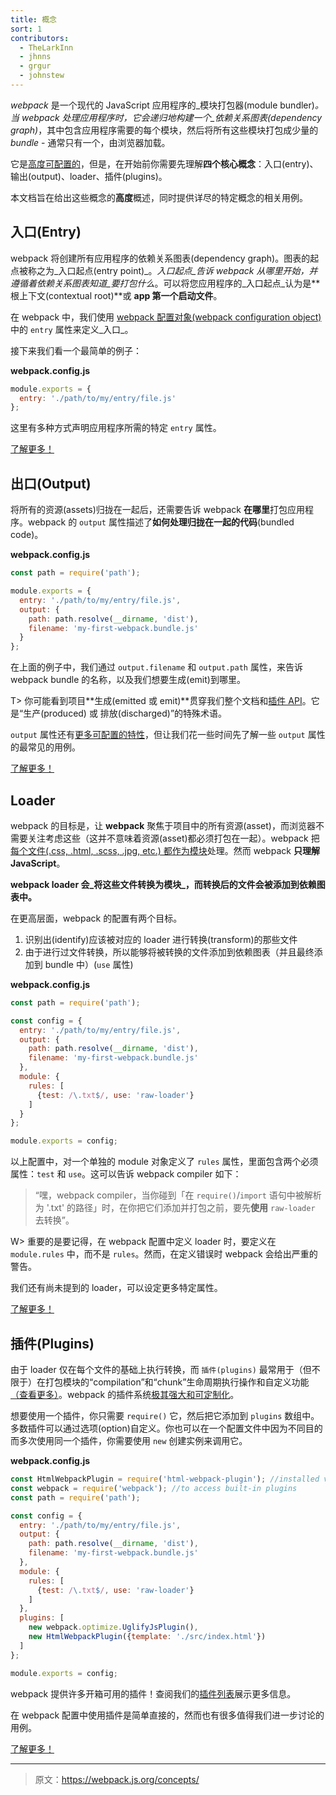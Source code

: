 ```yaml
---
title: 概念
sort: 1
contributors:
  - TheLarkInn
  - jhnns
  - grgur
  - johnstew
---
```


*webpack* 是一个现代的 JavaScript 应用程序的_模块打包器(module bundler)_。当 webpack 处理应用程序时，它会递归地构建一个_依赖关系图表(dependency graph)_，其中包含应用程序需要的每个模块，然后将所有这些模块打包成少量的 _bundle_ - 通常只有一个，由浏览器加载。

它是[高度可配置的](/configuration)，但是，在开始前你需要先理解**四个核心概念**：入口(entry)、输出(output)、loader、插件(plugins)。

本文档旨在给出这些概念的**高度**概述，同时提供详尽的特定概念的相关用例。

## 入口(Entry)

webpack 将创建所有应用程序的依赖关系图表(dependency graph)。图表的起点被称之为_入口起点(entry point)_。_入口起点_告诉 webpack _从哪里开始_，并遵循着依赖关系图表知道_要打包什么_。可以将您应用程序的_入口起点_认为是**根上下文(contextual root)**或 **app 第一个启动文件**。

在 webpack 中，我们使用 [webpack 配置对象(webpack configuration object)](/configuration) 中的 `entry` 属性来定义_入口_。

接下来我们看一个最简单的例子：

**webpack.config.js**

```javascript
module.exports = {
  entry: './path/to/my/entry/file.js'
};
```

这里有多种方式声明应用程序所需的特定 `entry` 属性。

[了解更多！](/concepts/entry-points)

## 出口(Output)

将所有的资源(assets)归拢在一起后，还需要告诉 webpack **在哪里**打包应用程序。webpack 的 `output` 属性描述了**如何处理归拢在一起的代码**(bundled code)。

**webpack.config.js**

```javascript
const path = require('path');

module.exports = {
  entry: './path/to/my/entry/file.js',
  output: {
    path: path.resolve(__dirname, 'dist'),
    filename: 'my-first-webpack.bundle.js'
  }
};
```

在上面的例子中，我们通过 `output.filename` 和 `output.path` 属性，来告诉 webpack bundle 的名称，以及我们想要生成(emit)到哪里。

T> 你可能看到项目**生成(emitted 或 emit)**贯穿我们整个文档和[插件 API](/api/plugins)。它是“生产(produced) 或 排放(discharged)”的特殊术语。

 `output` 属性还有[更多可配置的特性](/configuration/output)，但让我们花一些时间先了解一些 `output` 属性的最常见的用例。

[了解更多！](/concepts/output)


## Loader

webpack 的目标是，让 **webpack** 聚焦于项目中的所有资源(asset)，而浏览器不需要关注考虑这些（这并不意味着资源(asset)都必须打包在一起）。webpack 把[每个文件(.css, .html, .scss, .jpg, etc.) 都作为模块](/concepts/modules)处理。然而 webpack **只理解 JavaScript**。

**webpack loader 会_将这些文件转换为模块_，而转换后的文件会被添加到依赖图表中。**

在更高层面，webpack 的配置有两个目标。

1. 识别出(identify)应该被对应的 loader 进行转换(transform)的那些文件
2. 由于进行过文件转换，所以能够将被转换的文件添加到依赖图表（并且最终添加到 bundle 中）(`use` 属性)

**webpack.config.js**

```javascript
const path = require('path');

const config = {
  entry: './path/to/my/entry/file.js',
  output: {
    path: path.resolve(__dirname, 'dist'),
    filename: 'my-first-webpack.bundle.js'
  },
  module: {
    rules: [
      {test: /\.txt$/, use: 'raw-loader'}
    ]
  }
};

module.exports = config;
```

以上配置中，对一个单独的 module 对象定义了 `rules` 属性，里面包含两个必须属性：`test` 和 `use`。这可以告诉 webpack compiler 如下：

> “嘿，webpack compiler，当你碰到「在 `require()`/`import` 语句中被解析为 '.txt' 的路径」时，在你把它们添加并打包之前，要先**使用** `raw-loader` 去转换”。

W> 重要的是要记得，在 webpack 配置中定义 loader 时，要定义在 `module.rules` 中，而不是 `rules`。然而，在定义错误时 webpack 会给出严重的警告。

我们还有尚未提到的 loader，可以设定更多特定属性。

[了解更多！](/concepts/loaders)

## 插件(Plugins)

由于 loader 仅在每个文件的基础上执行转换，而 `插件(plugins)` 最常用于（但不限于）在打包模块的“compilation”和“chunk”生命周期执行操作和自定义功能[（查看更多）](/concepts/plugins)。webpack 的插件系统[极其强大和可定制化](/api/plugins)。

想要使用一个插件，你只需要 `require()` 它，然后把它添加到 `plugins` 数组中。多数插件可以通过选项(option)自定义。你也可以在一个配置文件中因为不同目的而多次使用同一个插件，你需要使用 `new` 创建实例来调用它。

**webpack.config.js**

```javascript
const HtmlWebpackPlugin = require('html-webpack-plugin'); //installed via npm
const webpack = require('webpack'); //to access built-in plugins
const path = require('path');

const config = {
  entry: './path/to/my/entry/file.js',
  output: {
    path: path.resolve(__dirname, 'dist'),
    filename: 'my-first-webpack.bundle.js'
  },
  module: {
    rules: [
      {test: /\.txt$/, use: 'raw-loader'}
    ]
  },
  plugins: [
    new webpack.optimize.UglifyJsPlugin(),
    new HtmlWebpackPlugin({template: './src/index.html'})
  ]
};

module.exports = config;
```

webpack 提供许多开箱可用的插件！查阅我们的[插件列表](/plugins)展示更多信息。

在 webpack 配置中使用插件是简单直接的，然而也有很多值得我们进一步讨论的用例。

[了解更多！](/concepts/plugins)

***

> 原文：https://webpack.js.org/concepts/